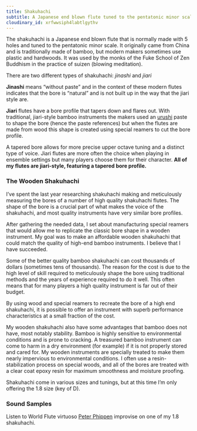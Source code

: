 ```yaml
---
title: Shakuhachi
subtitle: A Japanese end blown flute tuned to the pentatonic minor scale
cloudinary_id: xrfwwsiph4labtlgythv
---
```


The shakuhachi is a Japanese end blown flute that is normally made with 5 holes and tuned to the pentatonic minor scale. It originally came from China and is traditionally made of bamboo, but modern makers sometimes use plastic and hardwoods. It was used by the monks of the Fuke School of Zen Buddhism in the practice of suizen (blowing meditation).

There are two different types of shakuhachi: _jinashi_ and _jiari_

**Jinashi** means “without paste” and in the context of these modern flutes indicates that the bore is “natural” and is not built up in the way that the jiari style are.

**Jiari** flutes have a bore profile that tapers down and flares out. With traditional, jiari-style bamboo instruments the makers used an [urushi](http://en.wikipedia.org/wiki/Toxicodendron_vernicifluum) paste to shape the bore (hence the paste references) but when the flutes are made from wood this shape is created using special reamers to cut the bore profile.

A tapered bore allows for more precise upper octave tuning and a distinct type of voice. Jiari flutes are more often the choice when playing in ensemble settings but many players choose them for their character.  **All of my flutes are jiari-style, featuring a tapered bore profile.**

### The Wooden Shakuhachi

I’ve spent the last year researching shakuhachi making and meticulously measuring the bores of a number of high quality shakuhachi flutes.  The shape of the bore is a crucial part of what makes the voice of the shakuhachi, and most quality instruments have very similar bore profiles.

After gathering the needed data, I set about manufacturing special reamers that would allow me to replicate the classic bore shape in a wooden instrument.  My goal was to make an affordable wooden shakuhachi that could match the quality of high-end bamboo instruments.  I believe that I have succeeded.

Some of the better quality bamboo shakuhachi can cost thousands of dollars (sometimes tens of thousands).  The reason for the cost is due to the high level of skill required to meticulously shape the bore using traditional methods and the years of experience required to do it well.  This often means that for many players a high quality instrument is far out of their budget.

By using wood and special reamers to recreate the bore of a high end shakuhachi, it is possible to offer an instrument with superb performance characteristics at a small fraction of the cost.

My wooden shakuhachi also have some advantages that bamboo does not have, most notably stability.  Bamboo is highly sensitive to environmental conditions and is prone to cracking.  A treasured bamboo instrument can come to harm in a dry environment (for example) if it is not properly stored and cared for.   My wooden instruments are specially treated to make them nearly impervious to environmental conditions.  I often use a resin-stabilization process on special woods, and all of the bores are treated with a clear coat epoxy resin for maximum smoothness and moisture proofing.  

Shakuhachi come in various sizes and tunings, but at this time I’m only offering the 1.8 size (key of D).

### Sound Samples

Listen to World Flute virtuoso [Peter Phippen](http://www.peterphippen.com/) improvise on one of my 1.8 shakuhachi.
